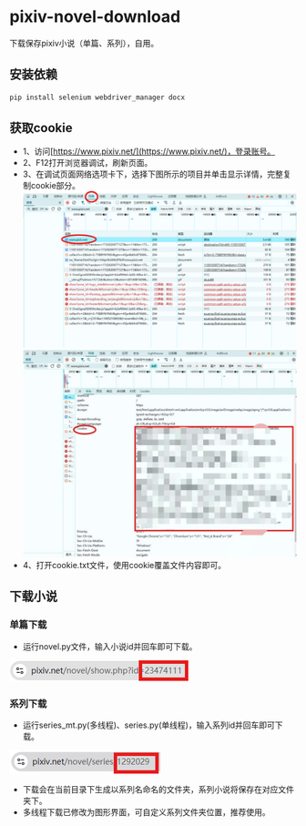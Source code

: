 # pixiv-novel-download
下载保存pixiv小说（单篇、系列），自用。

## 安装依赖
```bash
pip install selenium webdriver_manager docx
```

## 获取cookie
- 1、访问[https://www.pixiv.net/](https://www.pixiv.net/)，登录账号。
- 2、F12打开浏览器调试，刷新页面。
- 3、在调试页面网络选项卡下，选择下图所示的项目并单击显示详情，完整复制cookie部分。
![获取cookie](<pic/屏幕截图 2024-11-26 193436.png>)
![获取cookie](pic/屏幕截图_20241126194313.jpg)
- 4、打开cookie.txt文件，使用cookie覆盖文件内容即可。

## 下载小说
### 单篇下载
- 运行novel.py文件，输入小说id并回车即可下载。

![小说id](<pic/屏幕截图 2024-11-26 200637.png>)

### 系列下载
- 运行series_mt.py(多线程)、series.py(单线程)，输入系列id并回车即可下载。

![系列id](<pic/屏幕截图 2024-11-26 201026.png>)

- 下载会在当前目录下生成以系列名命名的文件夹，系列小说将保存在对应文件夹下。
- 多线程下载已修改为图形界面，可自定义系列文件夹位置，推荐使用。

